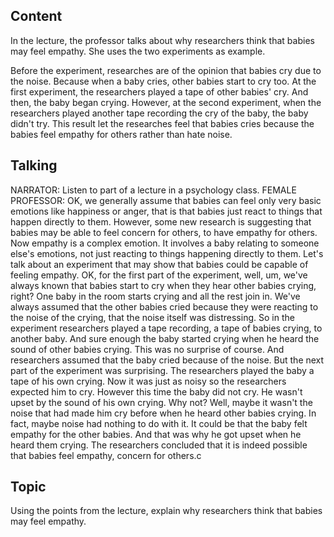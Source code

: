 ## Content
In the lecture, the professor talks about why researchers think that babies may feel empathy. She uses the two experiments as example.

Before the experiment, researches are of the opinion that babies cry due to the noise. Because when a baby cries, other babies start to cry too. At the first experiment, the researchers played a tape of other babies' cry. And then, the baby began crying. However, at the second experiment, when the researchers played another tape recording the cry of the baby, the baby didn't try. This result let the researches feel that babies cries because the babies feel empathy for others rather than hate noise.

## Talking
NARRATOR: Listen to part of a lecture in a psychology class.
FEMALE PROFESSOR: OK, we generally assume that babies can feel only very basic emotions like happiness or anger, that is that babies just react to things that happen directly to them.
However, some new research is suggesting that babies may be able to feel concern for others, to have empathy for others.
Now empathy is a complex emotion.
It involves a baby relating to someone else's emotions, not just reacting to things happening directly to them.
Let's talk about an experiment that may show that babies could be capable of feeling empathy.
OK, for the first part of the experiment, well, um, we've always known that babies start to cry when they hear other babies crying, right?
One baby in the room starts crying and all the rest join in.
We've always assumed that the other babies cried because they were reacting to the noise of the crying, that the noise itself was distressing.
So in the experiment researchers played a tape recording, a tape of babies crying, to another baby.
And sure enough the baby started crying when he heard the sound of other babies crying.
This was no surprise of course.
And researchers assumed that the baby cried because of the noise.
But the next part of the experiment was surprising.
The researchers played the baby a tape of his own crying.
Now it was just as noisy so the researchers expected him to cry.
However this time the baby did not cry.
He wasn't upset by the sound of his own crying.
Why not?
Well, maybe it wasn't the noise that had made him cry before when he heard other babies crying.
In fact, maybe noise had nothing to do with it.
It could be that the baby felt empathy for the other babies.
And that was why he got upset when he heard them crying.
The researchers concluded that it is indeed possible that babies feel empathy, concern for others.c

## Topic
Using the points from the lecture, explain why researchers think that babies may feel empathy.